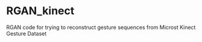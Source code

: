 # RGAN_kinect
RGAN code for trying to reconstruct gesture sequences from Microst Kinect Gesture Dataset
